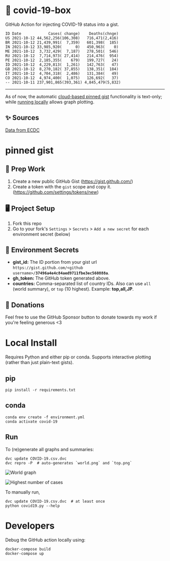 # 🏥 covid-19-box

GitHub Action for injecting COVID-19 status into a gist.

```
ID Date            Cases( change)    Deaths(chnge)
US 2021-10-12 44,562,256(106,308)   716,471(2,416)
BR 2021-10-12 21,439,991(  7,359)   601,398(  185)
IN 2021-10-12 33,985,920(      0)   450,963(    0)
ME 2021-10-12  3,732,429(  7,187)   278,501(  546)
RU 2021-10-12  7,714,973( 27,414)   214,476(  954)
PE 2021-10-12  2,185,355(    679)   199,727(   24)
ID 2021-10-12  4,229,813(  1,261)   142,763(   47)
GB 2021-10-12  8,270,182( 37,855)   138,351(  184)
IT 2021-10-12  4,704,318(  2,486)   131,384(   49)
CO 2021-10-12  4,974,400(  1,075)   126,692(   37)
-- 2021-10-11 237,901,865(393,361) 4,845,479(5,832)
```

---

As of now, the automatic [cloud-based pinned gist](#pinned-gist) functionality is text-only;
while [running locally](#local-install) allows graph plotting.

## ✨ Sources

[Data from ECDC](https://www.ecdc.europa.eu/en/publications-data/download-todays-data-geographic-distribution-covid-19-cases-worldwide)

# pinned gist

## 🎒 Prep Work
1. Create a new public GitHub Gist (https://gist.github.com/)
1. Create a token with the `gist` scope and copy it. (https://github.com/settings/tokens/new)

## 🖥 Project Setup
1. Fork this repo
1. Go to your fork's `Settings` > `Secrets` > `Add a new secret` for each environment secret (below)

## 🤫 Environment Secrets
- **gist_id:** The ID portion from your gist url `https://gist.github.com/<github username>/`**`37496a4e4c84aed9711fbe3ec560888a`**.
- **gh_token:** The GitHub token generated above.
- **countries:** Comma-separated list of country IDs. Also can use `all` (world summary), or `top` (10 highest). Example: **top,all,JP**.

## 💸 Donations

Feel free to use the GitHub Sponsor button to donate towards my work if you're feeling generous <3

# Local Install

Requires Python and either pip or conda. Supports interactive plotting (rather than just plain-text gists).

## pip

```
pip install -r requirements.txt
```

## conda

```
conda env create -f environment.yml
conda activate covid-19
```

## Run

To (re)generate all graphs and summaries:

```
dvc update COVID-19.csv.dvc
dvc repro -P  # auto-generates `world.png` and `top.png`
```

![World graph](world.png)

![Highest number of cases](top.png)

To manually run,

```
dvc update COVID-19.csv.dvc  # at least once
python covid19.py --help
```

# Developers

Debug the GitHub action locally using:

```
docker-compose build
docker-compose up
```
